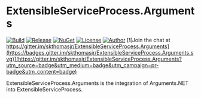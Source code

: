 # ExtensibleServiceProcess.Arguments

[![Build](https://ci.appveyor.com/api/projects/status/9tilmwq1glvuqo7e?svg=true)](https://ci.appveyor.com/project/skthomasjr/extensibleserviceprocess-arguments)
[![Release](https://img.shields.io/github/release/skthomasjr/ExtensibleServiceProcess.Arguments.svg?maxAge=2592000)](https://github.com/skthomasjr/ExtensibleServiceProcess.Arguments/releases)
[![NuGet](https://img.shields.io/nuget/v/ExtensibleServiceProcess.Arguments.svg)](https://www.nuget.org/packages/ExtensibleServiceProcess.Arguments)
[![License](https://img.shields.io/github/license/skthomasjr/ExtensibleServiceProcess.Arguments.svg?maxAge=2592000)](LICENSE.md)
[![Author](https://img.shields.io/badge/author-Scott%20K.%20Thomas%2C%20Jr.-blue.svg?maxAge=2592000)](https://www.linkedin.com/in/skthomasjr)
[![Join the chat at https://gitter.im/skthomasjr/ExtensibleServiceProcess.Arguments](https://badges.gitter.im/skthomasjr/ExtensibleServiceProcess.Arguments.svg)](https://gitter.im/skthomasjr/ExtensibleServiceProcess.Arguments?utm_source=badge&utm_medium=badge&utm_campaign=pr-badge&utm_content=badge)

ExtensibleServiceProcess.Arguments is the integration of Arguments.NET into ExtensibleServiceProcess.
